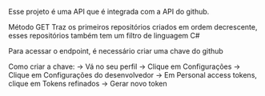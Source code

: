 Esse projeto é uma API que é integrada com a API do github.

Método GET
  Traz os primeiros repositórios criados em ordem decrescente, esses repositórios também tem um filtro de linguagem C#

Para acessar o endpoint, é necessário criar uma chave do github

Como criar a chave:
-> Vá no seu perfil
-> Clique em Configurações
-> Clique em Configurações do desenvolvedor
-> Em Personal access tokens, clique em Tokens refinados
-> Gerar novo token
